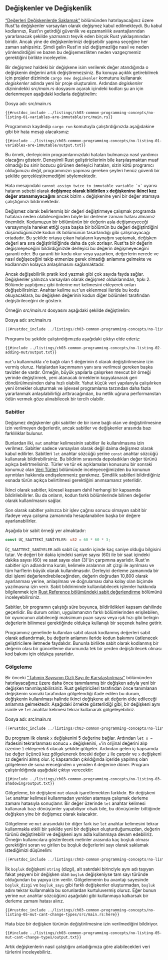 ## Değişkenler ve Değişkenlik

[“Değerleri Değişkenlerde Saklamak”][storing-values-with-variables]<!-- ignore --> bölümünden hatırlayacağınız üzere Rust'ta değişkenler varsayılan olarak değişmez kabul edilmekteydi. Bu kabul kodlarınızı, Rust'ın getirdiği güvenlik ve eşzamanlılık avantajlarından yararlanacak şekilde yazmanızı teşvik eden birçok Rust yaklaşımından biridir. Ancak yine de değişkenlerinizi değişebilir yapma seçeğine her zaman sahipsiniz. Şimdi gelin Rust'ın sizi değişmezliğe nasıl ve neden yönlendirdiğini ve bazen bu değişemezlikten neden vazgeçmemiz gerektiğini birlikte inceleyelim.

Bir değişmez haldeki bir değişkene isim verilerek değer atandığında o değişkenin değerini artık değiştiremezsiniz. Bu konuya açıklık getirebilmek için projeler dizininde `cargo new degiskenler` komutunu kullanarak *degiskenler* adında yeni bir proje oluşturalım. Ardından *degiskenler* dizinindekki *src/main.rs* dosyasını açarak içindeki kodları şu an için derlenmeyen aşağıdaki kodlarla değiştirelim: 

<span class="filename">Dosya adı: src/main.rs</span>

```rust,ignore,does_not_compile
{{#rustdoc_include ../listings/ch03-common-programming-concepts/no-listing-01-variables-are-immutable/src/main.rs}}
```

Programınızı kaydedip `cargo run` komutuyla çalıştırdığınızda aşağıdakine gibi bir hata mesajı alacaksınız:

```console
{{#include ../listings/ch03-common-programming-concepts/no-listing-01-variables-are-immutable/output.txt}}
```

Bu örnek, derleyicinin programlarınızdaki hataları bulmanıza nasıl yardımcı olacağını gösterir. Deneyimli Rust geliştiricilerinin bile karşılaşmaktan muaf olmadığı bu sinir bozucu görünen derleyici hataları, sizin kötü programcı olduğunuzu değil, programınızın yapması gereken şeyleri henüz güvenli bir şekilde gerçekleştiremediğini söylemektedir.   

Hata mesajındaki `` cannot assign twice to immutable variable `x` `` uyarısı hatanın sebebi olarak **değişmez olarak bildirilen `x` değişkenine ikinci kez değer atanamayacağını** ancak bizim `x` değişkenine yeni bir değer atamaya çalıştığımızı bildirmektedir.

Değişmez olarak belirlenmiş bir değeri değiştirmeye çalışmak programda hatalara neden olabileceğinden böyle bir derleme zamanı hatası almamız önemlidir. Kodumuzun bir bölümünün bir değerin asla değişmeyeceği varsayımıyla hareket ettiği oysa başka bir bölümün bu değeri değiştirdiğini düşündüğünüzde kodun ilk bölümünün tasarlandığı gibi çalışmayacağı ortadadır. Bu şekilde ortaya çıkan hataların kaynağını saptamak, değişken değeri ara sıra değiştirildiğinde daha da çok zorlaşır. 
Rust'ta bir değerin değişmeyeceğini bildirdiğinizde derleyici bu değerin değişmeyeceğini garanti eder. Bu garanti bir kodu okur veya yazarken, değerlerin nerede ve nasıl değişeceğini takip etmenize gerek olmadığı anlamına gelmekte ve kodlarınızın kolayca anlaşılmasını sağlamaktadır.

Ancak değişebilirlik pratik kod yazmak gibi çok sayıda fayda sağlar. Değişkenler yalnızca varsayılan olarak değişmez olduklarından, tıpkı 2. Bölümde yaptığımız gibi önlerine `mut` kelimesini ekleyerek onları değişebilirsinizr. Anahtar kelime `mut`'un eklenmesi ileride bu kodu okuyacaklara, bu değişken değerinin kodun diğer bölümleri tarafından değiştirileceğini de gösterir.

Örneğin *src/main.rs* dosyasını aşağıdaki şekilde değiştirelim:

<span class="filename">Dosya adı: src/main.rs</span>

```rust
{{#rustdoc_include ../listings/ch03-common-programming-concepts/no-listing-02-adding-mut/src/main.rs}}
```

Programı bu şekilde çalıştırdığımızda aşağıdaki çıktıyı elde ederiz:

```console
{{#include ../listings/ch03-common-programming-concepts/no-listing-02-adding-mut/output.txt}}
```

`mut`'u kullanmakla `x`'e bağlı olan `5` değerinin `6` olarak değiştirilmesine izin vermiş oluruz. Hatalardan kaçınmanın yanı sıra verilmesi gereken başka tavizler de vardır. Örneğin, büyük yapılarla çalışırken mevcut bir örneği yerinde değiştirmek, yeni atanacak örneklerin kopyalanarak geri döndürülmesinden daha hızlı olabilir. Yahut küçük veri yapılarıyla çalışılırken yeni örnekler oluşturmak ve işlevsel programlama tarzından daha fazla yararlanmak anlaşılabilirliği arttıracağından, bu netlik uğruna performanstan ödün vermek göze alınabilecek bir tercih olabilir.

### Sabitler

Değişmez değişkenler gibi sabitler de bir isme bağlı olan ve değiştirilmesine izin verilmeyen değerlerdir, ancak sabitler ve değişkenler arasında bazı farklılıklar bulunur.

Bunlardan ilki, `mut` anahtar kelimesinin sabitler ile kullanılmasına izin verilmez. Sabitler sadece varsayılan olarak değil daima değişmez olarak kabul edilirler. Sabitleri `let` anahtar sözcüğü yerine `const` anahtar sözcüğü kullanarak bildirebilirsiniz. Bu bildirim sırasında depoladıkları değer türünü açıkça belirtmelisiniz. Türler ve tür ek açıklamaları konusunu bir sonraki konumuz olan [Veri Türleri][data-types]<!-- ignore --> bölümünde inceleyeceğimizden bu konunun ayrıntıları hakkında endişelenmeniz gerekmez. Şimdilik sabitleri bildirdiğiniz esnada türün açıkça belirtilmesi gerektiğini anımsamanız yeterlidir.

İkinci olarak sabitler, küresel kapsam dahil herhangi bir kapsamda bildirilebilirler. Bu da onların, kodun farklı bölümlerinde bilinen değerler olarak kullanılmasını sağlar.

Son olarak sabitler yalnızca bir işlev çağrısı sonucu olmayan sabit bir ifadeye veya çalışma zamanında hesaplanabilen başka bir değere ayarlanabilirler. 

Aşağıda bir sabit örneği yer almaktadır:

```rust
const ÜÇ_SAATTEKİ_SANİYELER: u32 = 60 * 60 * 3;
```

`ÜÇ_SAATTEKİ_SANİYELER` adlı sabit üç saatin içinde kaç saniye olduğu bilgisini tutar. Ve değeri bir dakia içindeki saniye sayısı (60) ile bir saat içindeki dakika sayısı (60) ve saat sayısı olan (3)'ün çarpımına ayarlıdır. Rust'ın sabitler için adlandırma kuralı, kelimele aralarının alt çizgi ile ayrılması ve tüm harflerin büyük olarak kullanılmasıdır. Derleyici derleme zamanında bir dizi işlemi değerlendirebileceğinden, değerin doğrudan 10,800 olarak ayarlanması yerine, anlaşılması ve doğrulaması daha kolay olan biçimde yazılmasına izin verir. Sabit bildiriminde kullanılabilecek işlemler hakkında bilgilenmek için [Rust Reference bölümündeki sabit değerlendirme][const-eval] bölümünü inceleyebilirsiniz.

Sabitler, bir programın çalıştığı süre boyunca, bildirildikleri kapsam dahilinde geçerlidir. Bu durum onları, uygulamanızın farklı bölümlerinden erişilebilen, bir oyuncunun alabileceği maksimum puan sayısı veya ışık hızı gibi belirgin değerlerin bilinmesi gerektiğinde oldukça kullanışlı bir seçenek haline getirir.

Programınız genelinde kullanılan sabit olarak kodlanmış değerleri sabit olarak adlandırmak, bu değerin anlamını ileride kodun bakımını üstlenecek geliştiricilere iletmede faydalıdır. Bununla birlikte sabit olarak kodlanmış bir değerin olası bir güncelleme durumunda tek bir yerden değiştirilecek olması kod bakımı için oldukça yararlıdır.

### Gölgeleme

Bir önceki ["Tahmin Sayısının Gizli Sayı ile Karşılaştırılması"][comparing-the-guess-to-the-secret-number]<!-- ignore --> bölümünden hatırlayacağınız üzere daha önce tanımlanmış bir değişken adıyla yeni bir değişken tanımlayabilirsiniz. Rust geliştiricileri tarafından önce tanımlanan değişkenin sonraki tarafından gölgelendiği ifade edilen bu durum, değişkenin kullanılması halinde ikinci değişkene ait değerin elde edileceği anlamına gelmektedir. Aşağıdaki örnekte gösterildiği gibi, bir değişkeni aynı isimle ve `let` anahtar kelimesi tekrar kullanarak gölgeleyebiliriz.

<span class="filename">Dosya adı: src/main.rs</span>

```rust
{{#rustdoc_include ../listings/ch03-common-programming-concepts/no-listing-03-shadowing/src/main.rs}}
```

Bu program ilk olarak `x` değişkenini 5 değerine bağlar. Ardından `let x =` ifadesini tekrarlanması sonucu `x` değişkenini, `x`'in orijinal değerini alıp üzerine `1` ekleyerek `6` olacak şekilde gölgeler. Ardından gelen iç kapsamda ise değer üçüncü kez gölgelenerek önceki değer `2` ile çarpılır ve `x` değişkeni `12` değerini almış olur. İç kapsamdan çıkıldığında içeride yapılmış olan gölgeleme de sona ereceğinden x yeniden `6` değerine döner. Program çalıştırıldığında aşağıdaki çıktıyı verecektir:

```console
{{#include ../listings/ch03-common-programming-concepts/no-listing-03-shadowing/output.txt}}
```

Gölgeleme, bir değişkeni `mut` olarak işaretlemekten farklıdır. Bir değişkeni `let` anahtar kelimesi kullanmadan yeniden atamaya çalışmak derleme zamanı hatasıyla sonuçlanır. Bir değer üzerinde `let` anahtar kelimesi kullanarak bazı dönüşümler yapabiliyor olsak bile, bu dönüşümler bittiğinde değişken yine bir değişmez olarak kalacaktır.   

Gölgeleme ve `mut` arasındaki bir diğer fark ise `let` anahtar kelimesini tekrar kullanmakla etkili bir şekilde yeni bir değişken oluşturduğumuzdan, değerin türünü değiştirebilir ve değişkeni aynı adla kullanmaya devam edebiliriz. Örneğin kullanıcılara gösterilecek metinler arasında kaç boşluk olması gerektiğini soran ve girilen bu boşluk değerlerini sayı olarak saklamak istediğimizi düşünelim:

```rust
{{#rustdoc_include ../listings/ch03-common-programming-concepts/no-listing-04-shadowing-can-change-types/src/main.rs:here}}
```

İlk `boşluk` değişkeni `string` (dizgi), alt satırdaki birinciyle aynı adı taşıyan fakat yepyeni bir değişken olan `boşluk` değişkeniyse tam sayı türünde olduğundan bu yapıya izin verilir. Gölgelemenin bu avantajı sayesinde `boşluk_dizgi` ve `boşluk_sayı` gibi farklı değişkenler oluşturmadan, `boşluk` adını tekrar kullanmakla bu sorunlardan kurtuluvermiş oluruz. Eğer bunun yerine `mut` anahtar sözcüğünü aşağıdaki gibi kullanmaya kalkarsak bir derleme zamanı hatası alırız.


```rust,ignore,does_not_compile
{{#rustdoc_include ../listings/ch03-common-programming-concepts/no-listing-05-mut-cant-change-types/src/main.rs:here}}
```

Hata bize bir değişken türünün değiştirilmesine izin verilmediğini bildiriyor. 

```console
{{#include ../listings/ch03-common-programming-concepts/no-listing-05-mut-cant-change-types/output.txt}}
```

Artık değişkenlerin nasıl çalıştığını anladığımıza göre alabilecekleri veri türlerini inceleyebiliriz. 


[comparing-the-guess-to-the-secret-number]:
ch02-00-guessing-game-tutorial.html#tahmin-sayisinin-gizli-sayi-ile-karsilastirilmasi
[data-types]: ch03-02-data-types.html#veri-turleri
[storing-values-with-variables]: ch02-00-guessing-game-tutorial.html#degerleri-degiskenlerde-saklamak
[const-eval]: https://doc.rust-lang.org/reference/const_eval.html
